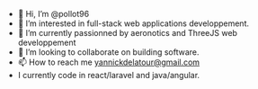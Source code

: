 - 👋 Hi, I’m @pollot96
- 👀 I’m interested in full-stack web applications developpement.
- 🌱 I’m currently passionned by aeronotics and ThreeJS web developpement 
- 💞️ I’m looking to collaborate on building software.
- 📫 How to reach me yannickdelatour@gmail.com
- I currently code in react/laravel and java/angular.
<!---
pollot96/pollot96 is a ✨ special ✨ repository because its `README.md` (this file) appears on your GitHub profile.
You can click the Preview link to take a look at your changes.
--->
